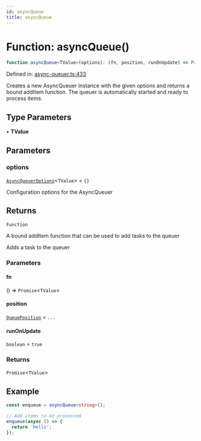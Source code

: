 ```yaml
---
id: asyncQueue
title: asyncQueue
---
```


<!-- DO NOT EDIT: this page is autogenerated from the type comments -->

# Function: asyncQueue()

```ts
function asyncQueue<TValue>(options): (fn, position, runOnUpdate) => Promise<TValue>
```

Defined in: [async-queuer.ts:433](https://github.com/TanStack/pacer/blob/main/packages/pacer/src/async-queuer.ts#L433)

Creates a new AsyncQueuer instance with the given options and returns a bound addItem function.
The queuer is automatically started and ready to process items.

## Type Parameters

• **TValue**

## Parameters

### options

[`AsyncQueuerOptions`](../interfaces/asyncqueueroptions.md)\<`TValue`\> = `{}`

Configuration options for the AsyncQueuer

## Returns

`Function`

A bound addItem function that can be used to add tasks to the queuer

Adds a task to the queuer

### Parameters

#### fn

() => `Promise`\<`TValue`\>

#### position

[`QueuePosition`](../type-aliases/queueposition.md) = `...`

#### runOnUpdate

`boolean` = `true`

### Returns

`Promise`\<`TValue`\>

## Example

```ts
const enqueue = asyncQueue<string>();

// Add items to be processed
enqueue(async () => {
  return 'Hello';
});
```
